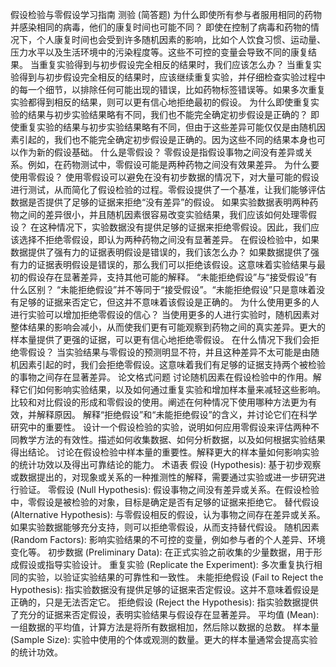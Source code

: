 假设检验与零假设学习指南
测验 (简答题)
为什么即使所有参与者服用相同的药物并感染相同的病毒，他们的康复时间也可能不同？ 即使在控制了病毒和药物的情况下，个人康复时间也会受到许多随机因素的影响，比如个人饮食习惯、运动量、压力水平以及生活环境中的污染程度等。这些不可控的变量会导致不同的康复结果。
当重复实验得到与初步假设完全相反的结果时，我们应该怎么办？ 当重复实验得到与初步假设完全相反的结果时，应该继续重复实验，并仔细检查实验过程中的每一个细节，以排除任何可能出现的错误，比如药物标签错误等。如果多次重复实验都得到相反的结果，则可以更有信心地拒绝最初的假设。
为什么即使重复实验的结果与初步实验结果略有不同，我们也不能完全确定初步假设是正确的？ 即使重复实验的结果与初步实验结果略有不同，但由于这些差异可能仅仅是由随机因素引起的，我们也不能完全确定初步假设是正确的。因为这些不同的结果本身也可以作为新的假设基础。
什么是零假设？ 零假设是指假设事物之间没有差异或关系。例如，在药物测试中，零假设可能是两种药物之间没有效果差异。
为什么要使用零假设？ 使用零假设可以避免在没有初步数据的情况下，对大量可能的假设进行测试，从而简化了假设检验的过程。零假设提供了一个基准，让我们能够评估数据是否提供了足够的证据来拒绝“没有差异”的假设。
如果实验数据表明两种药物之间的差异很小，并且随机因素很容易改变实验结果，我们应该如何处理零假设？ 在这种情况下，实验数据没有提供足够的证据来拒绝零假设。因此，我们应该选择不拒绝零假设，即认为两种药物之间没有显著差异。
在假设检验中，如果数据提供了强有力的证据表明假设是错误的，我们该怎么办？ 如果数据提供了强有力的证据表明假设是错误的，那么我们可以拒绝该假设。这意味着实验结果与最初的假设存在显著差异，支持其他可能的解释。
“未能拒绝假设”与“接受假设”有什么区别？ “未能拒绝假设”并不等同于“接受假设”。“未能拒绝假设”只是意味着没有足够的证据来否定它，但这并不意味着该假设是正确的。
为什么使用更多的人进行实验可以增加拒绝零假设的信心？ 当使用更多的人进行实验时，随机因素对整体结果的影响会减小，从而使我们更有可能观察到药物之间的真实差异。更大的样本量提供了更强的证据，可以更有信心地拒绝零假设。
在什么情况下我们会拒绝零假设？ 当实验结果与零假设的预测明显不符，并且这种差异不太可能是由随机因素引起的时，我们会拒绝零假设。这意味着我们有足够的证据支持两个被检验的事物之间存在显著差异。
论文格式问题
讨论随机因素在假设检验中的作用。解释它们如何影响实验结果，以及如何通过重复实验和增加样本量来减轻这些影响。
比较和对比假设的形成和零假设的使用。阐述在何种情况下使用哪种方法更为有效，并解释原因。
解释“拒绝假设”和“未能拒绝假设”的含义，并讨论它们在科学研究中的重要性。
设计一个假设检验的实验，说明如何应用零假设来评估两种不同教学方法的有效性。描述如何收集数据、如何分析数据，以及如何根据实验结果得出结论。
讨论在假设检验中样本量的重要性。解释更大的样本量如何影响实验的统计功效以及得出可靠结论的能力。
术语表
假设 (Hypothesis): 基于初步观察或数据提出的，对现象或关系的一种推测性的解释，需要通过实验或进一步研究进行验证。
零假设 (Null Hypothesis): 假设事物之间没有差异或关系。在假设检验中，零假设是被检验的对象，目标是确定是否有足够的证据来拒绝它。
替代假设 (Alternative Hypothesis): 与零假设相反的假设，认为事物之间存在差异或关系。如果实验数据能够充分支持，则可以拒绝零假设，从而支持替代假设。
随机因素 (Random Factors): 影响实验结果的不可控的变量，例如参与者的个人差异、环境变化等。
初步数据 (Preliminary Data): 在正式实验之前收集的少量数据，用于形成假设或指导实验设计。
重复实验 (Replicate the Experiment): 多次重复执行相同的实验，以验证实验结果的可靠性和一致性。
未能拒绝假设 (Fail to Reject the Hypothesis): 指实验数据没有提供足够的证据来否定假设。这并不意味着假设是正确的，只是无法否定它。
拒绝假设 (Reject the Hypothesis): 指实验数据提供了充分的证据来否定假设，表明实验结果与假设存在显著差异。
平均值 (Mean): 一组数据的平均值，计算方法是将所有数据相加，然后除以数据的总数。
样本量 (Sample Size): 实验中使用的个体或观测的数量。更大的样本量通常会提高实验的统计功效。